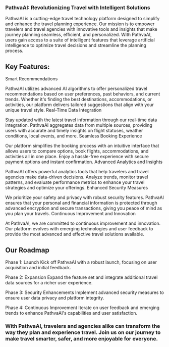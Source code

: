 ### PathvaAI: Revolutionizing Travel with Intelligent Solutions
 PathvaAI is a cutting-edge travel technology platform designed to simplify and enhance the travel planning experience. Our mission is to empower travelers and travel agencies with innovative tools and insights that make journey planning seamless, efficient, and personalized. With PathvaAI, users gain access to a suite of intelligent features that leverage artificial intelligence to optimize travel decisions and streamline the planning process.

## Key Features:
Smart Recommendations

PathvaAI utilizes advanced AI algorithms to offer personalized travel recommendations based on user preferences, past behaviors, and current trends. Whether it's finding the best destinations, accommodations, or activities, our platform delivers tailored suggestions that align with your unique travel style.
Real-Time Data Integration

Stay updated with the latest travel information through our real-time data integration. PathvaAI aggregates data from multiple sources, providing users with accurate and timely insights on flight statuses, weather conditions, local events, and more.
Seamless Booking Experience

Our platform simplifies the booking process with an intuitive interface that allows users to compare options, book flights, accommodations, and activities all in one place. Enjoy a hassle-free experience with secure payment options and instant confirmation.
Advanced Analytics and Insights

PathvaAI offers powerful analytics tools that help travelers and travel agencies make data-driven decisions. Analyze trends, monitor travel patterns, and evaluate performance metrics to enhance your travel strategies and optimize your offerings.
Enhanced Security Measures

We prioritize your safety and privacy with robust security features. PathvaAI ensures that your personal and financial information is protected through advanced encryption and secure transactions, giving you peace of mind as you plan your travels.
Continuous Improvement and Innovation

At PathvaAI, we are committed to continuous improvement and innovation. Our platform evolves with emerging technologies and user feedback to provide the most advanced and effective travel solutions available.
## Our Roadmap
Phase 1: Launch
Kick off PathvaAI with a robust launch, focusing on user acquisition and initial feedback.

Phase 2: Expansion
Expand the feature set and integrate additional travel data sources for a richer user experience.

Phase 3: Security Enhancements
Implement advanced security measures to ensure user data privacy and platform integrity.

Phase 4: Continuous Improvement
Iterate on user feedback and emerging trends to enhance PathvaAI's capabilities and user satisfaction.

### With PathvaAI, travelers and agencies alike can transform the way they plan and experience travel. Join us on our journey to make travel smarter, safer, and more enjoyable for everyone.
